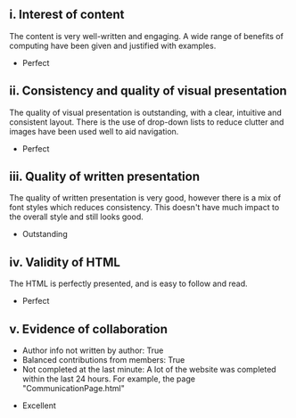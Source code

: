 ## i. Interest of content ##
The content is very well-written and engaging. A wide range of benefits of computing have been given and justified with examples.
- Perfect

## ii. Consistency and quality of visual presentation ##
The quality of visual presentation is outstanding, with a clear, intuitive and consistent layout. There is the use of drop-down lists to reduce clutter and images have been used well to aid navigation.
- Perfect

## iii. Quality of written presentation ##
The quality of written presentation is very good, however there is a mix of font styles which reduces consistency. This doesn't have much impact to the overall style and still looks good.
- Outstanding

## iv. Validity of HTML ##
The HTML is perfectly presented, and is easy to follow and read.
- Perfect

## v. Evidence of collaboration ##
+ Author info not written by author: True
+ Balanced contributions from members: True
+ Not completed at the last minute: A lot of the website was completed within the last 24 hours. For example, the page "CommunicationPage.html"
- Excellent